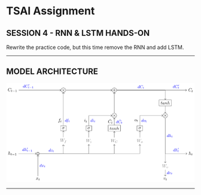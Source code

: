 # TSAI Assignment

## SESSION 4 - RNN & LSTM HANDS-ON

Rewrite the practice code, but this time remove the RNN and add LSTM.

---

## MODEL ARCHITECTURE

![LSTM](assets/LSTM.svg)

---
